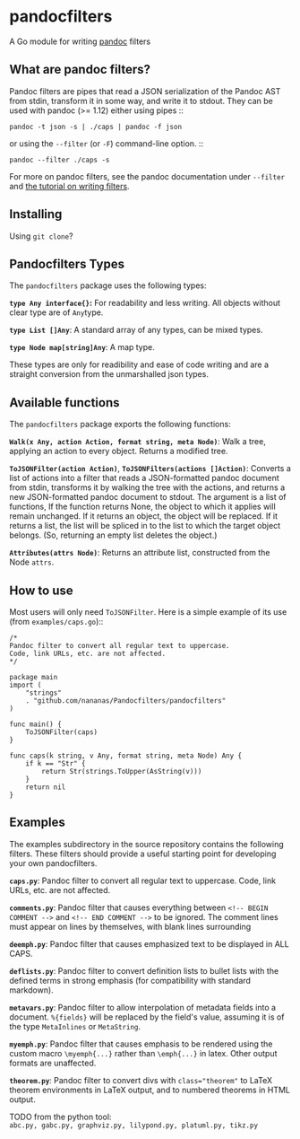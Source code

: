 
pandocfilters
=============

A Go module for writing [pandoc](<http://pandoc.org/>) filters

What are pandoc filters?
--------------------------
Pandoc filters
are pipes that read a JSON serialization of the Pandoc AST
from stdin, transform it in some way, and write it to stdout.
They can be used with pandoc (>= 1.12) either using pipes ::

    pandoc -t json -s | ./caps | pandoc -f json

or using the ``--filter`` (or ``-F``) command-line option. ::

    pandoc --filter ./caps -s

For more on pandoc filters, see the pandoc documentation under ``--filter``
and [the tutorial on writing filters](http://johnmacfarlane.net/pandoc/scripting.html).

<!-- Compatibility
----------------
Pandoc 1.16 introduced link and image `attributes` to the existing
`caption` and `target` arguments, requiring a change in pandocfilters
that breaks backwards compatibility. Consequently, you should use:

- pandocfilters version <= 1.2.4 for pandoc versions 1.12--1.15, and
- pandocfilters version >= 1.3.0 for pandoc versions >= 1.16.
 -->

Installing
--------------

Using `git clone`?

Pandocfilters Types
-------------------
The ``pandocfilters`` package uses the following types:


**``type Any interface{}``:**
  For readability and less writing. All objects without clear type are of `Any`type.

**``type List []Any``**:
  A standard array of any types, can be mixed types.

**``type Node map[string]Any``**:
  A map type.

These types are only for readibility and ease of code writing and are a straight conversion from the unmarshalled json types.

Available functions
----------------------

The ``pandocfilters`` package exports the following functions:

**``Walk(x Any, action Action, format string, meta Node)``**:
  Walk a tree, applying an action to every object.
  Returns a modified tree.

**``ToJSONFilter(action Action)``**, 
**``ToJSONFilters(actions []Action)``**:
  Converts a list of actions into a filter that reads a JSON-formatted
  pandoc document from stdin, transforms it by walking the tree
  with the actions, and returns a new JSON-formatted pandoc document
  to stdout.
  The argument is a list of functions,
  If the function returns None, the object to which it applies
  will remain unchanged.  If it returns an object, the object will
  be replaced.    If it returns a list, the list will be spliced in to
  the list to which the target object belongs.    (So, returning an
  empty list deletes the object.)

**``Attributes(attrs Node)``**:
  Returns an attribute list, constructed from the
  Node ``attrs``.

How to use
--------------
Most users will only need ``ToJSONFilter``.  Here is a simple example
of its use (from `examples/caps.go`)::

    /*
    Pandoc filter to convert all regular text to uppercase.
    Code, link URLs, etc. are not affected.
    */

    package main
    import (
        "strings"
        . "github.com/nananas/Pandocfilters/pandocfilters"
    )

    func main() {
        ToJSONFilter(caps)
    }

    func caps(k string, v Any, format string, meta Node) Any {
        if k == "Str" {
            return Str(strings.ToUpper(AsString(v)))
        }
        return nil
    }


Examples
--------

The examples subdirectory in the source repository contains the
following filters. These filters should provide a useful starting point
for developing your own pandocfilters.

**``caps.py``**:
    Pandoc filter to convert all regular text to uppercase. Code, link
    URLs, etc. are not affected.

**``comments.py``**:
    Pandoc filter that causes everything between
    ``<!-- BEGIN COMMENT -->`` and ``<!-- END COMMENT -->`` to be ignored.
    The comment lines must appear on lines by themselves, with blank
    lines surrounding

**``deemph.py``**:
    Pandoc filter that causes emphasized text to be displayed in ALL
    CAPS.

**``deflists.py``**:
    Pandoc filter to convert definition lists to bullet lists with the
    defined terms in strong emphasis (for compatibility with standard
    markdown).

**``metavars.py``**:
    Pandoc filter to allow interpolation of metadata fields into a
    document. ``%{fields}`` will be replaced by the field's value, assuming
    it is of the type ``MetaInlines`` or ``MetaString``.

**``myemph.py``**:
    Pandoc filter that causes emphasis to be rendered using the custom
    macro ``\myemph{...}`` rather than ``\emph{...}`` in latex. Other output
    formats are unaffected.

**``theorem.py``**:
    Pandoc filter to convert divs with ``class="theorem"`` to LaTeX theorem
    environments in LaTeX output, and to numbered theorems in HTML
    output.

TODO from the python tool:  
``abc.py, gabc.py, graphviz.py, lilypond.py, platuml.py, tikz.py``